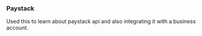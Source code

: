 ### Paystack

Used this to learn about paystack api and also  integrating it with a business account.